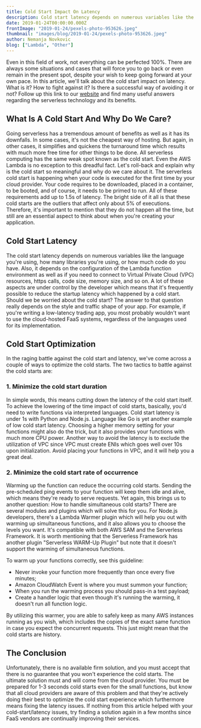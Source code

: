 ```yaml
---
title: Cold Start Impact On Latency
description: Cold start latency depends on numerous variables like the language you're using, how many libraries you're using, or how much code do you have.
date: 2019-01-24T00:00:00.000Z
frontImage: "2019-01-24/pexels-photo-953626.jpeg"
thumbnail: "images/blog/2019-01-24/pexels-photo-953626.jpeg"
author: Nemanja Novkovic
blog: ["Lambda", "Other"]
---
```



Even in this field of work, not everything can be perfected 100%. There are always some situations and cases that will force you to go back or even remain in the present spot, despite your wish to keep going forward at your own pace. In this article, we'll talk about the cold start impact on latency. What is it? How to fight against it? Is there a successful way of avoiding it or not? Follow up this link to our <a href="https://dashbird.io/blog/serverless-survey-results-benefits/">website</a> and find many useful answers regarding the serverless technology and its benefits.

<h2>What Is A Cold Start And Why Do We Care?</h2>

Going serverless has a tremendous amount of benefits as well as it has its downfalls. In some cases, it's not the cheapest way of hosting. But again, in other cases, it simplifies and quickens the turnaround time which results with much more free time for other things to be done. All serverless computing has the same weak spot known as the cold start. Even the AWS Lambda is no exception to this dreadful fact. Let's roll-back and explain why is the cold start so meaningful and why do we care about it. 
The serverless cold start is happening when your code is executed for the first time by your cloud provider. Your code requires to be downloaded, placed in a container, to be booted, and of course, it needs to be primed to run. All of these requirements add up to 1.5s of latency.
The bright side of it all is that these cold starts are the outliers that affect only about 5% of executions. Therefore, it's important to mention that they do not happen all the time, but still are an essential aspect to think about when you're creating your application.

<h2>Cold Start Latency</h2>

The cold start latency depends on numerous variables like the language you're using, how many libraries you're using, or how much code do you have. Also, it depends on the configuration of the Lambda function environment as well as if you need to connect to Virtual Private Cloud (VPC) resources, https calls, code size, memory size, and so on. A lot of these aspects are under control by the developer which means that it's frequently possible to reduce the startup latency which happened by a cold start.
Should we be worried about the cold start? The answer to that question really depends on the style and traffic shape of your app. For example, if you're writing a low-latency trading app, you most probably wouldn't want to use the cloud-hosted FaaS systems, regardless of the languages used for its implementation.

<h2>Cold Start Optimization</h2>

In the raging battle against the cold start and latency, we've come across a couple of ways to optimize the cold starts. The two tactics to battle against the cold starts are:

<h3> 1. Minimize the cold start duration</h3>

In simple words, this means cutting down the latency of the cold start itself. To achieve the lowering of the time impact of cold starts, basically, you'd need to write functions via interpreted languages. Cold start latency is under 1s with Python and Node.js. Language like Go is yet another example of low cold start latency. Choosing a higher memory setting for your functions might also do the trick, but it also provides your functions with much more CPU power. Another way to avoid the latency is to exclude the utilization of VPC since VPC must create ENIs which goes well over 10s upon initialization. Avoid placing your functions in VPC, and it will help you a great deal.

<h3>2. Minimize the cold start rate of occurrence</h3>

Warming up the function can reduce the occurring cold starts. Sending the pre-scheduled ping events to your function will keep them idle and alive, which means they're ready to serve requests. Yet again, this brings us to another question: How to handle simultaneous cold starts? There are several modules and plugins which will solve this for you. For Node.js developers, there's a Lambda Warmer plugin which will help you out with warming up simultaneous functions, and it also allows you to choose the levels you want. It's compatible with both AWS SAM and the Serverless Framework. It is worth mentioning that the Serverless Framework has another plugin "Serverless WARM-Up Plugin" but note that it doesn't support the warming of simultaneous functions.

To warm up your functions correctly, see this guideline:

   - Never invoke your function more frequently than once every five minutes;
   - Amazon CloudWatch Event is where you must summon your function; 
   - When you run the warming process you should pass-in a test payload;
   - Create a handler logic that even though it's running the warming, it doesn't run all function logic.

By utilizing this warmer, you are able to safely keep as many AWS instances running as you wish, which includes the copies of the exact same function in case you expect the concurrent requests. This just might mean that the cold starts are history.

<h2>The Conclusion</h2>

Unfortunately, there is no available firm solution, and you must accept that there is no guarantee that you won't experience the cold starts. The ultimate solution must and will come from the cloud provider. You must be prepared for 1-3 seconds cold starts even for the small functions, but know that all cloud providers are aware of this problem and that they're actively doing their best to optimize the cold start experience which furthermore means fixing the latency issues. If nothing from this article helped with your cold-start/latency issues, try finding a solution again in a few months since FaaS vendors are continually improving their services.

